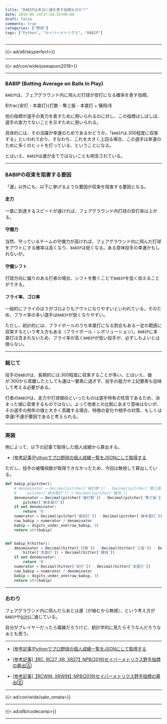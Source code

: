 ```yaml
---
title: "BABIPは本当に運を表す指標なのか？"
date: 2019-05-14T17:24:52+09:00
draft: false
comments: true
categories: ["野球"]
tags: ["Python", "セイバーメトリクス", "BABIP"]
---
```


<!--more-->

---

{{< ad/a8/skyperfect>}}

---

{{< ad/con/wide/pawapuro2018>}}

---

### BABIP (Batting Average on Balls In Play)

`BABIP`は、フェアグラウンド内に飛んだ打球が安打になる確率を表す指標。

$\frac{安打 - 本塁打}{打数 - 奪三振 - 本塁打 + 犠飛}$

他の指標が選手の実力を表すために用いられるのに対し、この指標はしばしば、選手の実力でないことを示すために用いられる。

具体的には、その活躍が幸運のためであるかどうか。「`BABIP`は.300程度に収束する」といわれており、すなわち、これを大きく上回る場合、この選手は幸運のために多くのヒットを打っている、ということになる。

とはいえ、`BABIP`は運が全てではないことも明言されている。

---

### BABIPの収束を阻害する要因

「運」以外にも、以下に挙げるような要因が収束を阻害する要因となる。

#### 走力

一塁に到達するスピードが速ければ、フェアグラウンド内打球の安打率は上がる。

#### 守備力

当然、守っているチームの守備力が高ければ、フェアグラウンド内に飛んだ打球をアウトにする確率は高くなり、`BABIP`は低くなる。ある意味投手の幸運かもしれないが。

#### 守備シフト

打球方向に偏りのある打者の場合、シフトを敷くことで`BABIP`を低く抑えることができる。

#### フライ率、ゴロ率

一般的にフライのほうがゴロよりもアウトになりやすいといわれている。そのため、フライ率の多い選手は`BABIP`が低くなりやすい。

ただし、統計的には、フライボールのうち本塁打になる割合もある一定の範囲に収束するという考え方もある（フライボール・レボリューション）。`BABIP`に本塁打は含まれないため、フライ率が高く`BABIP`が低い投手が、必ずしもよいとは限らない。

---

### 総じて

投手の`BABIP`は、長期的には.300程度に収束することが多い。とはいえ、値が.300から乖離したとしても運は一要素に過ぎず、投手の能力や上記要素も加味して考える必要がある。

打者の`BABIP`は、走力や打球傾向といったものは選手特有の性質であるため、決まった値に収束するものではない。よって他者との比較にあまり意味はないが、その選手の例年の値と大きく乖離する場合、特徴の変化や相手の対策、もしくは幸運/不運が要因であると考えられる。

---

### 実装

例によって、以下の記事で取得した個人成績から算出する。

- [[参考記事]Pythonでプロ野球の個人成績一覧をJSONにして取得する](https://www.ted027.com/post/python-personal-records)

ただし、投手の被犠飛数が取得できなかったため、今回は無視して算出している。

```py:sabr.py
def babip_p(pitcher):
    # denominator = Decimal(pitcher['被打数']) - Decimal(pitcher['奪三振']) - Decimal(
    #     pitcher['被本塁打']) + Decimal(pitcher['犠飛'])
    denominator = Decimal(pitcher['被打数']) - Decimal(pitcher['奪三振']) - Decimal(
        pitcher['被本塁打'])
    if not denominator:
        return '0'
    numerator = Decimal(pitcher['被安打']) - Decimal(pitcher['被本塁打'])
    raw_babip = numerator / denominator
    babip = digits_under_one(raw_babip, 3)
    return str(babip)


def babip_h(hitter):
    denominator = Decimal(hitter['打数']) - Decimal(hitter['三振']) - Decimal(
        hitter['本塁打']) + Decimal(hitter['犠飛'])
    if not denominator:
        return '0'
    numerator = Decimal(hitter['安打']) - Decimal(hitter['本塁打'])
    raw_babip = numerator / denominator
    babip = digits_under_one(raw_babip, 3)
    return str(babip)
```

---

### おわり

フェアグラウンド内に飛んだらあとは運（が絡むから無視）、という考え方が`BABIP`や[`DIPS`](https://www.ted027.com/post/sabr-pitch-fip#dipsという概念)に通じている。

自分がプレイヤーだったら複雑だろうけど、統計学的に見たらそうなんだろうなぁとも思う。

---

- [[参考記事]Pythonでプロ野球の個人成績一覧をJSONにして取得する](https://www.ted027.com/post/python-personal-records)

- [[参考記事]【RC, RC27, XR, XR27】NPB(2019)セイバーメトリクス野手指標の算出④](https://www.ted027.com/post/sabr-hit-rc)

- [[参考記事]【RCWIN, XRWIN】NPB(2019)セイバーメトリクス野手指標の算出⑥](https://www.ted027.com/post/sabr-hit-rcaa)

---

{{< ad/con/wide/sabr_omata>}}

---

{{< ad/afb/codecamp>}}

---
